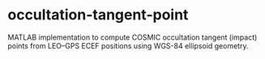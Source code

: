 # occultation-tangent-point
MATLAB implementation to compute COSMIC occultation tangent (impact) points from LEO–GPS ECEF positions using WGS-84 ellipsoid geometry.
